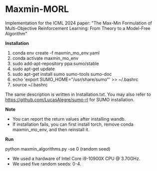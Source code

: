 # Maxmin-MORL
Implementation for the ICML 2024 paper: "The Max-Min Formulation of Multi-Objective Reinforcement Learning: From Theory to a Model-Free Algorithm"


**Installation** 
1. conda env create -f maxmin_mo_env.yaml
2. conda activate maxmin_mo_env
3. sudo add-apt-repository ppa:sumo/stable
4. sudo apt-get update
5. sudo apt-get install sumo sumo-tools sumo-doc
6. echo 'export SUMO_HOME="/usr/share/sumo"' >> ~/.bashrc
7. source ~/.bashrc

The same description is written in Installation.txt.
You may also refer to https://github.com/LucasAlegre/sumo-rl for SUMO installation.

**Note**
- You can report the return values after installing wandb.
- If installation fails, you can first install torch, remove conda maxmin_mo_env, and then reinstall it.


**Run**

python maxmin_algorithms.py -se 0 (random seed)

- We used a hardware of Intel Core i9-10900X CPU @ 3.70GHz.
- We used five random seeds: 0-4.
